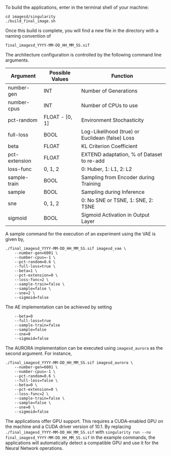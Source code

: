 To build the applications, enter in the terminal shell of your machine:

```
cd imagesd/singularity
./build_final_image.sh
```

Once this build is complete, you will find a new file in the directory with a naming convention of

```
final_imagesd_YYYY-MM-DD_HH_MM_SS.sif
```

The architecture configuration is controlled by the following command line arguments.

| Argument      | Possible Values | Function                                                     |
|---------------|-----------------|--------------------------------------------------------------|
| number-gen    | INT             | Number of Generations                                        |
| number-cpus   | INT             | Number of CPUs to use                                        |
| pct-random    | FLOAT - [0, 1]  | Environment Stochasticity                                    |
| full-loss     | BOOL            | Log-Likelihood (true) or Euclidean (false) Loss |
| beta          | FLOAT           | KL Criterion Coefficient                                     |
| pct-extension | FLOAT           | EXTEND adaptation, % of Dataset to re-add                    |
| loss-func     | 0, 1, 2         | 0: Huber, 1: L1, 2: L2                                       |
| sample-train  | BOOL            | Sampling from Encoder during Training                        |
| sample        | BOOL            | Sampling during Inference                                    |
| sne           | 0, 1, 2         | 0: No SNE or TSNE, 1: SNE, 2: TSNE                           |
| sigmoid       | BOOL            | Sigmoid Activation in Output Layer                           |


A sample command for the execution of an experiment using the VAE is given by,
```
./final_imagesd_YYYY-MM-DD_HH_MM_SS.sif imagesd_vae \
    --number-gen=6001 \
    --number-cpus=-1 \
    --pct-random=0.6 \
    --full-loss=true \
    --beta=1 \
    --pct-extension=0 \
    --loss-func=2 \
    --sample-train=false \
    --sample=false \
    --sne=2 \
    --sigmoid=false
```

The AE implementation can be achieved by setting

```
    --beta=0
    --full-loss=true
    --sample-train=false
    --sample=false
    --sne=0
    --sigmoid=false
```

The AURORA implementation can be executed using ```imagesd_aurora``` as the second argument. For instance,

```
./final_imagesd_YYYY-MM-DD_HH_MM_SS.sif imagesd_aurora \
    --number-gen=6001 \
    --number-cpus=-1 \
    --pct-random=0.6 \
    --full-loss=false \
    --beta=0 \
    --pct-extension=0 \
    --loss-func=2 \
    --sample-train=false \
    --sample=false \
    --sne=0 \
    --sigmoid=false
```

The applications offer GPU support. This requires a CUDA-enabled GPU on the machine and a CUDA driver version of 10.1.
By replacing ```./final_imagesd_YYYY-MM-DD_HH_MM_SS.sif``` with ```singularity run --nv final_imagesd_YYYY-MM-DD_HH_MM_SS.sif``` in the example commands, the applications will automatically detect a compatible GPU and use it for the Neural Network operations.

